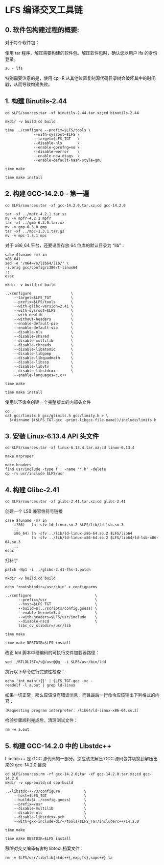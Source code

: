 # LFS 编译交叉工具链

## 0. 软件包构建过程的概要:

对于每个软件包：

使用 tar 程序，解压需要构建的软件包。解压软件包时，确认您以用户 lfs 的身份登录。

```text
su - lfs
```

特别需要注意的是，使用 cp -R 从其他位置复制源代码目录树会破坏其中的时间戳，从而导致构建失败。

## 1. 构建 Binutils-2.44

```text
cd $LFS/sources;tar -xf binutils-2.44.tar.xz;cd binutils-2.44
```

```text
mkdir -v build;cd build
```

```text
time ../configure --prefix=$LFS/tools \
             --with-sysroot=$LFS \
             --target=$LFS_TGT   \
             --disable-nls       \
             --enable-gprofng=no \
             --disable-werror    \
             --enable-new-dtags  \
             --enable-default-hash-style=gnu
```

```text
time make
```

```text
time make install
```

## 2. 构建 GCC-14.2.0 - 第一遍

```text
cd $LFS/sources;tar -xf gcc-14.2.0.tar.xz;cd gcc-14.2.0
```

```text
tar -xf ../mpfr-4.2.1.tar.xz
mv -v mpfr-4.2.1 mpfr
tar -xf ../gmp-6.3.0.tar.xz
mv -v gmp-6.3.0 gmp
tar -xf ../mpc-1.3.1.tar.gz
mv -v mpc-1.3.1 mpc
```

对于 x86_64 平台，还要设置存放 64 位库的默认目录为 “lib”：

```text
case $(uname -m) in
x86_64)
sed -e '/m64=/s/lib64/lib/' \
-i.orig gcc/config/i386/t-linux64
;;
esac
```

```text
mkdir -v build;cd build
```

```text
../configure                  \
    --target=$LFS_TGT         \
    --prefix=$LFS/tools       \
    --with-glibc-version=2.41 \
    --with-sysroot=$LFS       \
    --with-newlib             \
    --without-headers         \
    --enable-default-pie      \
    --enable-default-ssp      \
    --disable-nls             \
    --disable-shared          \
    --disable-multilib        \
    --disable-threads         \
    --disable-libatomic       \
    --disable-libgomp         \
    --disable-libquadmath     \
    --disable-libssp          \
    --disable-libvtv          \
    --disable-libstdcxx       \
    --enable-languages=c,c++
```

```text
time make
```

```text
time make install
```

使用以下命令创建一个完整版本的内部头文件

```text
cd ..
cat gcc/limitx.h gcc/glimits.h gcc/limity.h > \
  $(dirname $($LFS_TGT-gcc -print-libgcc-file-name))/include/limits.h
```

## 3. 安装 Linux-6.13.4 API 头文件

```text
cd $LFS/sources;tar -xf linux-6.13.4.tar.xz;cd linux-6.13.4
```

```text
make mrproper
```

```text
make headers
find usr/include -type f ! -name '*.h' -delete
cp -rv usr/include $LFS/usr
```

## 4. 构建 Glibc-2.41

```text
cd $LFS/sources;tar -xf glibc-2.41.tar.xz;cd glibc-2.41
```

创建一个 LSB 兼容性符号链接

```text
case $(uname -m) in
    i?86)   ln -sfv ld-linux.so.2 $LFS/lib/ld-lsb.so.3
    ;;
    x86_64) ln -sfv ../lib/ld-linux-x86-64.so.2 $LFS/lib64
            ln -sfv ../lib/ld-linux-x86-64.so.2 $LFS/lib64/ld-lsb-x86-64.so.3
    ;;
esac
```

打补丁

```text
patch -Np1 -i ../glibc-2.41-fhs-1.patch
```

```text
mkdir -v build;cd build
```

```text
echo "rootsbindir=/usr/sbin" > configparms
```

```text
../configure                             \
      --prefix=/usr                      \
      --host=$LFS_TGT                    \
      --build=$(../scripts/config.guess) \
      --enable-kernel=5.4                \
      --with-headers=$LFS/usr/include    \
      --disable-nscd                     \
      libc_cv_slibdir=/usr/lib
```

```text
time make
```

```text
time make DESTDIR=$LFS install
```

改正 ldd 脚本中硬编码的可执行文件加载器路径：

```text
sed '/RTLDLIST=/s@/usr@@g' -i $LFS/usr/bin/ldd
```

执行以下命令进行完整性检查：

```text
echo 'int main(){}' | $LFS_TGT-gcc -xc -
readelf -l a.out | grep ld-linux
```

如果一切正常，那么应该没有错误消息，而且最后一行命令应该输出下列格式的内容：

```text
[Requesting program interpreter: /lib64/ld-linux-x86-64.so.2]
```

检验步骤顺利完成后，清理测试文件：

```text
rm -v a.out
```

## 5. 构建 GCC-14.2.0 中的 Libstdc++

Libstdc++ 是 GCC 源代码的一部分。您应该先解压 GCC 源码包并切换到解压出来的 gcc-14.2.0 目录

```text
cd $LFS/sources;rm -rf gcc-14.2.0;tar -xf gcc-14.2.0.tar.xz;cd gcc-14.2.0
mkdir -v cpp-build;cd cpp-build
```

```text
../libstdc++-v3/configure           \
    --host=$LFS_TGT                 \
    --build=$(../config.guess)      \
    --prefix=/usr                   \
    --disable-multilib              \
    --disable-nls                   \
    --disable-libstdcxx-pch         \
    --with-gxx-include-dir=/tools/$LFS_TGT/include/c++/14.2.0
```

```text
time make
```

```text
time make DESTDIR=$LFS install
```

移除对交叉编译有害的 libtool 档案文件：

```text
rm -v $LFS/usr/lib/lib{stdc++{,exp,fs},supc++}.la
```
